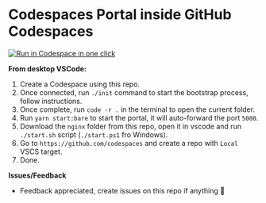 # Codespaces Portal inside GitHub Codespaces

[<img title="Run in Codespace in one click" src="https://cdn.jsdelivr.net/gh/bookish-potato/codespaces-in-codespaces@f097ccddfc401ab6b09d233dc47c3efa3f9513f6/images/badge.svg">](https://github.com/features/codespaces)

**From desktop VSCode:**

1. Create a Codespace using this repo.
2. Once connected, run `./init` command to start the bootstrap process, follow instructions.
3. Once complete, run `code -r .` in the terminal to open the current folder.
4. Run `yarn start:bare` to start the portal, it will auto-forward the port `5000`.
5. Download the `nginx` folder from this repo, open it in vscode and run `./start.sh` script (`./start.ps1` fro Windows).
6. Go to `https://github.com/codespaces` and create a repo with `Local` VSCS target.
7. Done.

**Issues/Feedback**

- Feedback appreciated, create issues on this repo if anything 🤗

